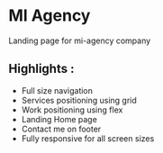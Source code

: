 # MI Agency
Landing page for mi-agency company

## Highlights :
* Full size navigation
* Services positioning using grid
* Work positioning using flex
* Landing Home page
* Contact me on footer
* Fully responsive for all screen sizes